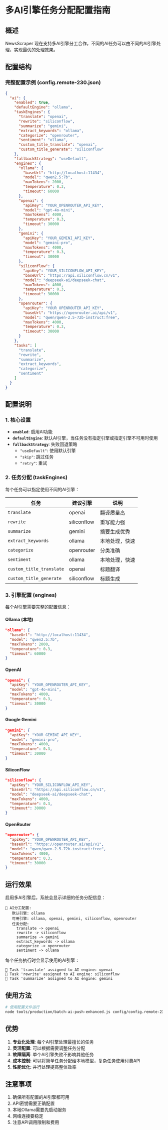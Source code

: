 # 多AI引擎任务分配配置指南

## 概述

NewsScraper 现在支持多AI引擎分工合作，不同的AI任务可以由不同的AI引擎处理，实现最优的处理效果。

## 配置结构

### 完整配置示例 (config.remote-230.json)

```json
{
  "ai": {
    "enabled": true,
    "defaultEngine": "ollama",
    "taskEngines": {
      "translate": "openai",
      "rewrite": "siliconflow", 
      "summarize": "gemini",
      "extract_keywords": "ollama",
      "categorize": "openrouter",
      "sentiment": "ollama",
      "custom_title_translate": "openai",
      "custom_title_generate": "siliconflow"
    },
    "fallbackStrategy": "useDefault",
    "engines": {
      "ollama": {
        "baseUrl": "http://localhost:11434",
        "model": "qwen2.5:7b",
        "maxTokens": 2000,
        "temperature": 0.3,
        "timeout": 60000
      },
      "openai": {
        "apiKey": "YOUR_OPENROUTER_API_KEY",
        "model": "gpt-4o-mini",
        "maxTokens": 4000,
        "temperature": 0.3,
        "timeout": 30000
      },
      "gemini": {
        "apiKey": "YOUR_GEMINI_API_KEY", 
        "model": "gemini-pro",
        "maxTokens": 4000,
        "temperature": 0.3,
        "timeout": 30000
      },
      "siliconflow": {
        "apiKey": "YOUR_SILICONFLOW_API_KEY",
        "baseUrl": "https://api.siliconflow.cn/v1",
        "model": "deepseek-ai/deepseek-chat",
        "maxTokens": 4000,
        "temperature": 0.3,
        "timeout": 30000
      },
      "openrouter": {
        "apiKey": "YOUR_OPENROUTER_API_KEY",
        "baseUrl": "https://openrouter.ai/api/v1",
        "model": "qwen/qwen-2.5-72b-instruct:free",
        "maxTokens": 4000,
        "temperature": 0.3,
        "timeout": 30000
      }
    },
    "tasks": [
      "translate",
      "rewrite", 
      "summarize",
      "extract_keywords",
      "categorize",
      "sentiment"
    ]
  }
}
```

## 配置说明

### 1. 核心设置

- **`enabled`**: 启用AI功能
- **`defaultEngine`**: 默认AI引擎，当任务没有指定引擎或指定引擎不可用时使用
- **`fallbackStrategy`**: 失败回退策略
  - `"useDefault"`: 使用默认引擎
  - `"skip"`: 跳过任务
  - `"retry"`: 重试

### 2. 任务分配 (taskEngines)

每个任务可以指定使用不同的AI引擎：

| 任务 | 建议引擎 | 说明 |
|------|----------|------|
| `translate` | openai | 翻译质量高 |
| `rewrite` | siliconflow | 重写能力强 |
| `summarize` | gemini | 摘要生成优秀 |
| `extract_keywords` | ollama | 本地处理，快速 |
| `categorize` | openrouter | 分类准确 |
| `sentiment` | ollama | 本地处理，快速 |
| `custom_title_translate` | openai | 标题翻译 |
| `custom_title_generate` | siliconflow | 标题生成 |

### 3. 引擎配置 (engines)

每个AI引擎需要完整的配置信息：

#### Ollama (本地)
```json
"ollama": {
  "baseUrl": "http://localhost:11434",
  "model": "qwen2.5:7b",
  "maxTokens": 2000,
  "temperature": 0.3,
  "timeout": 60000
}
```

#### OpenAI
```json
"openai": {
  "apiKey": "YOUR_OPENROUTER_API_KEY",
  "model": "gpt-4o-mini",
  "maxTokens": 4000,
  "temperature": 0.3,
  "timeout": 30000
}
```

#### Google Gemini
```json
"gemini": {
  "apiKey": "YOUR_GEMINI_API_KEY", 
  "model": "gemini-pro",
  "maxTokens": 4000,
  "temperature": 0.3,
  "timeout": 30000
}
```

#### SiliconFlow
```json
"siliconflow": {
  "apiKey": "YOUR_SILICONFLOW_API_KEY",
  "baseUrl": "https://api.siliconflow.cn/v1",
  "model": "deepseek-ai/deepseek-chat",
  "maxTokens": 4000,
  "temperature": 0.3,
  "timeout": 30000
}
```

#### OpenRouter
```json
"openrouter": {
  "apiKey": "YOUR_OPENROUTER_API_KEY",
  "baseUrl": "https://openrouter.ai/api/v1",
  "model": "qwen/qwen-2.5-72b-instruct:free",
  "maxTokens": 4000,
  "temperature": 0.3,
  "timeout": 30000
}
```

## 运行效果

启用多AI引擎后，系统会显示详细的任务分配信息：

```
🎯 AI分工配置:
   默认引擎: ollama
   可用引擎: ollama, openai, gemini, siliconflow, openrouter
   任务分配:
     translate -> openai
     rewrite -> siliconflow
     summarize -> gemini
     extract_keywords -> ollama
     categorize -> openrouter
     sentiment -> ollama
```

每个任务执行时会显示使用的AI引擎：

```
🎯 Task 'translate' assigned to AI engine: openai
🎯 Task 'rewrite' assigned to AI engine: siliconflow
🎯 Task 'summarize' assigned to AI engine: gemini
```

## 使用方法

```bash
# 使用配置文件运行
node tools/production/batch-ai-push-enhanced.js config/config.remote-230.json examples/sample-urls.txt
```

## 优势

1. **专业化处理**: 每个AI引擎处理最擅长的任务
2. **灵活配置**: 可以根据需要调整任务分配
3. **故障隔离**: 单个AI引擎失败不影响其他任务
4. **成本控制**: 可以将简单任务分配给本地模型，复杂任务使用付费API
5. **性能优化**: 并行处理提高整体效率

## 注意事项

1. 确保所有配置的AI引擎都可用
2. API密钥需要正确配置
3. 本地Ollama需要先启动服务
4. 网络连接要稳定
5. 注意API调用限制和费用
